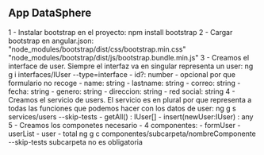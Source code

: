 ## App DataSphere ##

  1 - Instalar bootstrap en el proyecto:
        npm install bootstrap
  2 - Cargar bootstrap en angular.json:
        "node_modules/bootstrap/dist/css/bootstrap.min.css"
        "node_modules/bootstrap/dist/js/bootstrap.bundle.min.js"
  3 - Creamos el interface de user. Siempre el interfaz va en singular representa un user:
        ng g i interfaces/IUser --type=interface
                - id?: number - opcional por que formulario no recoge
                - name: string
                - lastname: string
                - correo: string
                - fecha: string
                - genero: string
                - direccion: string
                - red social: string
  4 - Creamos el servicio de users. El servicio es en plural por que representa a todas las funciones que podemos hacer con los datos de user:
        ng g s services/users --skip-tests
                 - getAll() : IUser[]
                 - insert(newUser:IUser) : any
  5 - Creamos los componetes necesario - 4 componentes:
                - formUser
                - userList
                    - user
                - total
            ng g c componentes/subcarpeta/nombreComponente --skip-tests
            subcarpeta no es obligatoria
